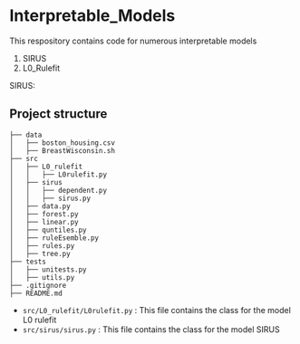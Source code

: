 # Interpretable_Models

This respository contains code for numerous interpretable models 
1. SIRUS
2. L0_Rulefit 

SIRUS: 

## Project structure 

```
├── data
│   ├── boston_housing.csv
│   ├── BreastWisconsin.sh
├── src
│   ├── L0_rulefit
│   │   ├── L0rulefit.py
│   ├── sirus
│   │   ├── dependent.py
│   │   ├── sirus.py
│   ├── data.py
│   ├── forest.py
│   ├── linear.py
│   ├── quntiles.py
│   ├── ruleEsemble.py
│   ├── rules.py
│   ├── tree.py
├── tests
│   ├── unitests.py
│   ├── utils.py
├── .gitignore
├── README.md
```

* `src/L0_rulefit/L0rulefit.py` : This file contains the class for the model L0 rulefit 
* `src/sirus/sirus.py` : This file contains the class for the model SIRUS
